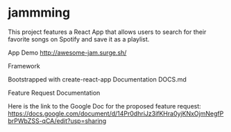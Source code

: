 # jammming
This project features a React App that allows users to search for their favorite songs on Spotify and save it as a playlist.

App Demo
http://awesome-jam.surge.sh/

Framework

Bootstrapped with create-react-app
Documentation DOCS.md

Feature Request Documentation

Here is the link to the Google Doc for the proposed feature request: https://docs.google.com/document/d/14Pr0dhriJz3ifKHra0yjKNxOjmNegfPbrPWbZSS-qCA/edit?usp=sharing
